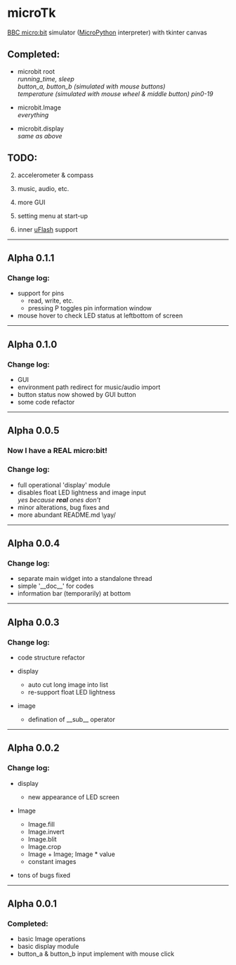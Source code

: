 # microTk
[BBC micro:bit](https://microbit.org/) simulator ([MicroPython](http://python.microbit.org) interpreter) with tkinter canvas

## Completed:

* microbit root  
_running_time, sleep  
button_a, button_b (simulated with mouse buttons)  
temperature (simulated with mouse wheel & middle button)
pin0-19_

* microbit.Image  
_everything_

* microbit.display  
_same as above_

## TODO:
2. accelerometer & compass

3. music, audio, etc.

4. more GUI

5. setting menu at start-up

5. inner [uFlash](https://uflash.readthedocs.io/en/latest/_modules/uflash.html) support

***

## Alpha 0.1.1
### Change log:
* support for pins
    * read, write, etc.
    * pressing P toggles pin information window
* mouse hover to check LED status at leftbottom of screen

***

## Alpha 0.1.0
### Change log: 
* GUI
* environment path redirect for music/audio import
* button status now showed by GUI button
* some code refactor

***

## Alpha 0.0.5
### __Now I have a REAL micro:bit!__
### Change log:
* full operational 'display' module
* disables float LED lightness and image input  
_yes because __real__ ones don't_
* minor alterations, bug fixes and 
* more abundant README.md  \yay/

***

## Alpha 0.0.4
### Change log:
* separate main widget into a standalone thread
* simple '\_\_doc__' for codes
* information bar (temporarily) at bottom

***

## Alpha 0.0.3

### Change log:
* code structure refactor

* display
    * auto cut long image into list
    * re-support float LED lightness

* image
    * defination of \_\_sub__ operator

***

## Alpha 0.0.2

### Change log:
* display
    * new appearance of LED screen

* Image
    * Image.fill
    * Image.invert
    * Image.blit
    * Image.crop
    * Image + Image; Image * value
    * constant images

* tons of bugs fixed

***

## Alpha 0.0.1

### Completed:
* basic Image operations
* basic display module
* button_a & button_b input implement with mouse click